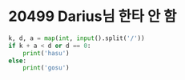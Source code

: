 # 20499 Darius님 한타 안 함



```python
k, d, a = map(int, input().split('/'))
if k + a < d or d == 0:
    print('hasu')
else:
    print('gosu')
```

